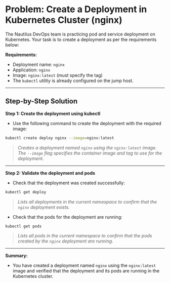 
# Problem: Create a Deployment in Kubernetes Cluster (nginx)

The Nautilus DevOps team is practicing pod and service deployment on Kubernetes. Your task is to create a deployment as per the requirements below:

**Requirements:**
- Deployment name: `nginx`
- Application: `nginx`
- Image: `nginx:latest` (must specify the tag)
- The `kubectl` utility is already configured on the jump host.

---

## Step-by-Step Solution

**Step 1: Create the deployment using kubectl**

- Use the following command to create the deployment with the required image:

```bash
kubectl create deploy nginx --image=nginx:latest
```
> *Creates a deployment named `nginx` using the `nginx:latest` image. The `--image` flag specifies the container image and tag to use for the deployment.*

---

**Step 2: Validate the deployment and pods**

- Check that the deployment was created successfully:

```bash
kubectl get deploy
```
> *Lists all deployments in the current namespace to confirm that the `nginx` deployment exists.*

- Check that the pods for the deployment are running:

```bash
kubectl get pods
```
> *Lists all pods in the current namespace to confirm that the pods created by the `nginx` deployment are running.*

---

**Summary:**
- You have created a deployment named `nginx` using the `nginx:latest` image and verified that the deployment and its pods are running in the Kubernetes cluster.